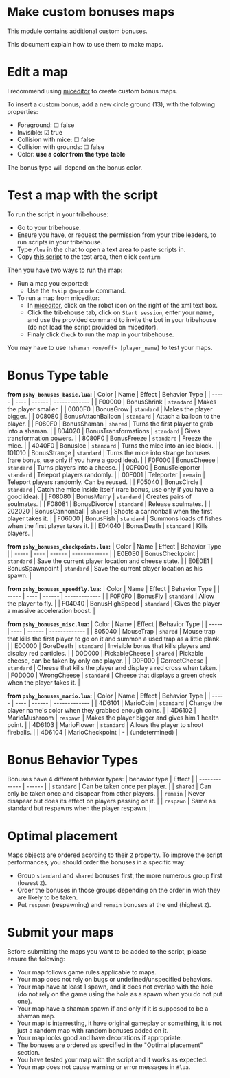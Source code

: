 # Make custom bonuses maps

This module contains additional custom bonuses.

This document explain how to use them to make maps.



# Edit a map

I recommend using [miceditor](https://entibo.github.io/miceditor/) to create custom bonus maps.

To insert a custom bonus, add a new circle ground (13), with the folowing properties:
- Foreground: ☐ false
- Invisible: ☑ true
- Collision with mice: ☐ false
- Collision with grounds: ☐ false
- Color: __use a color from the type table__

The bonus type will depend on the bonus color.



# Test a map with the script

To run the script in your tribehouse:
- Go to your tribehouse.
- Ensure you have, or request the permission from your tribe leaders, to run scripts in your tribehouse.
- Type `/lua` in the chat to open a text area to paste scripts in.
- Copy [this script](https://github.com/Pshy0/pshy_merge/releases/download/v0.7.8/pshy_essentials_plus.tfm.lua.txt) to the test area, then click `confirm`

Then you have two ways to run the map:
- Run a map you exported:
  - Use the `!skip @mapcode` command.
- To run a map from miceditor:
  - In [miceditor](https://entibo.github.io/miceditor/), click on the robot icon on the right of the xml text box.
  - Click the tribehouse tab, click on `Start session`, enter your name, and use the provided command to invite the bot in your tribehouse (do not load the script provided on miceditor).
  - Finaly click `Check` to run the map in your tribehouse.

You may have to use `!shaman <on/off> [player_name]` to test your maps.



# Bonus Type table

**from `pshy_bonuses_basic.lua`:**
| Color | Name | Effect | Behavior Type |
| ----- | ---- | ------ | ------------- |
| F00000 | BonusShrink | `standard` | Makes the player smaller. |
| 0000F0 | BonusGrow | `standard` | Makes the player bigger. |
| 008080 | BonusAttachBalloon | `standard` | Attach a balloon to the player. |
| F080F0 | BonusShaman | `shared` | Turns the first player to grab into a shaman. |
| 804020 | BonusTransformations | `standard` | Gives transformation powers. |
| 8080F0 | BonusFreeze | `standard` | Freeze the mice. |
| 4040F0 | BonusIce | `standard` | Turns the mice into an ice block. |
| 101010 | BonusStrange | `standard` | Turns the mice into strange bonuses (rare bonus, use only if you have a good idea). |
| F0F000 | BonusCheese | `standard` | Turns players into a cheese. |
| 00F000 | BonusTeleporter | `standard` | Teleport players randomly. |
| 00F001 | Teleporter | `remain` | Teleport players randomly. Can be reused. |
| F05040 | BonusCircle | `standard` | Catch the mice inside itself (rare bonus, use only if you have a good idea). |
| F08080 | BonusMarry | `standard` | Creates pairs of soulmates. |
| F08081 | BonusDivorce | `standard` | Release soulmates. |
| 202020 | BonusCannonball | `shared` | Shoots a cannonball when the first player takes it. |
| F06000 | BonusFish | `standard` | Summons loads of fishes when the first player takes it. |
| E04040 | BonusDeath | `standard` | Kills players. |

**from `pshy_bonuses_checkpoints.lua`:**
| Color | Name | Effect | Behavior Type |
| ----- | ---- | ------ | ------------- |
| E0E0E0 | BonusCheckpoint | `standard` | Save the current player location and cheese state. |
| E0E0E1 | BonusSpawnpoint | `standard` | Save the current player location as his spawn. |

**from `pshy_bonuses_speedfly.lua`:**
| Color | Name | Effect | Behavior Type |
| ----- | ---- | ------ | ------------- |
| F0F0F0 | BonusFly | `standard` | Allow the player to fly. |
| F04040 | BonusHighSpeed | `standard` | Gives the player a massive acceleration boost. |

**from `pshy_bonuses_misc.lua`:**
| Color | Name | Effect | Behavior Type |
| ----- | ---- | ------ | ------------- |
| 805040 | MouseTrap | `shared` | Mouse trap that kills the first player to go on it and summon a used trap as a little plank. |
| E00000 | GoreDeath | `standard` | Invisible bonus that kills players and display red particles. |
| D0D000 | PickableCheese | `shared` | Pickable cheese, can be taken by only one player. |
| D0F000 | CorrectCheese | `standard` | Cheese that kills the player and display a red cross when taken. |
| F0D000 | WrongCheese | `standard` | Cheese that displays a green check when the player takes it. |

**from `pshy_bonuses_mario.lua`:**
| Color | Name | Effect | Behavior Type |
| ----- | ---- | ------ | ------------- |
| 4D6101 | MarioCoin | `standard` | Change the player name's color when they grabbed enough coins. |
| 4D6102 | MarioMushroom | `respawn` | Makes the player bigger and gives him 1 health point. |
| 4D6103 | MarioFlower | `standard` | Allows the player to shoot fireballs. |
| 4D6104 | MarioCheckpoint | - | (undetermined) |



# Bonus Behavior Types

Bonuses have 4 different behavior types:
| behavior type | Effect |
| ------------- | ------ |
| `standard` | Can be taken once per player. |
| `shared` | Can only be taken once and disapear from other players. |
| `remain` | Never disapear but does its effect on players passing on it. |
| `respawn` | Same as standard but respawns when the player respawn. |



# Optimal placement

Maps objects are ordered acording to their `Z` property.
To improve the script performances, you should order the bonuses in a specific way:
- Group `standard` and `shared` bonuses first, the more numerous group first (lowest `Z`).
- Order the bonuses in those groups depending on the order in wich they are likely to be taken.
- Put `respawn` (respawning) and `remain` bonuses at the end (highest `Z`).



# Submit your maps

Before submitting the maps you want to be added to the script, please ensure the folowing:
- Your map follows game rules applicable to maps.
- Your map does not rely on bugs or undefined/unspecified behaviors.
- Your map have at least 1 spawn, and it does not overlap with the hole (do not rely on the game using the hole as a spawn when you do not put one).
- Your map have a shaman spawn if and only if it is supposed to be a shaman map.
- Your map is interresting, it have original gameplay or something, it is not just a random map with random bonuses added on it.
- Your map looks good and have decorations if appropriate.
- The bonuses are ordered as specified in the "Optimal placement" section.
- You have tested your map with the script and it works as expected.
- Your map does not cause warning or error messages in `#lua`.
